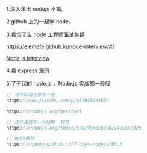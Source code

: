 1.深入浅出 nodejs 不错,

2.github 上的一起学 node。

3.看饿了么 node 工程师面试集锦

https://elemefe.github.io/node-interview/#/

[Node.js Interview](https://elemefe.github.io/node-interview/#/sections/zh-cn/)

4.看 express 源码

5.了不起的 node.js ，Node.js 实战都一般般

```js
// 这个网站上面有一些
https://www.jianshu.com/p/e37835da4624

https://cnodejs.org/getstart

// 这个里面有一个招聘  规范
https://cnodejs.org/topic/5c81f8e65b8cb21491ca732b 

// node教程
https://nqdeng.github.io/7-days-nodejs/#3.3
```
